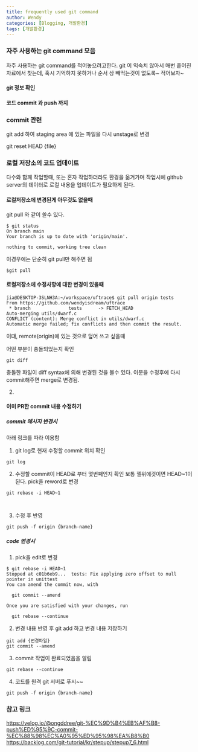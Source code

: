 ```yaml
---
title: frequently used git command
author: Wendy
categories: [Blogging, 개발환경]
tags: [개발환경]
---
```



### 자주 사용하는 git command 모음

자주 사용하는 git command를 적어놓으려고한다.
git 이 익숙치 않아서 매번 흩어진 자료에서 찾는데, 
혹시 기억하지 못하거나 순서 상 빼먹는것이 없도록~ 적어보자~

#### git 정보 확인

#### 코드 commit 과 push 까지


### commit 관련 


git add 하여 staging area 에 있는 파일을 다시 unstage로 변경

git reset HEAD {file}



### 로컬 저장소의 코드 업데이트
다수와 함께 작업할때, 또는 혼자 작업하더라도 환경을 옮겨가며 작업시에 github server의 데이터로 로컬 내용을 업데이트가 필요하게 된다.

#### 로컬저장소에 변경된게 아무것도 없을때


git pull <remote> <branch> 와 같이 쓸수 있다.


``` console
$ git status
On branch main
Your branch is up to date with 'origin/main'.

nothing to commit, working tree clean
`````

이경우에는 단순히 git pull만 해주면 됨
``` console
$git pull
```


#### 로컬저장소에 수정사항에 대한 변경이 있을때


```
jia@DESKTOP-3SLNH3A:~/workspace/uftrace$ git pull origin tests
From https://github.com/wendyisdream/uftrace
 * branch              tests      -> FETCH_HEAD
Auto-merging utils/dwarf.c
CONFLICT (content): Merge conflict in utils/dwarf.c
Automatic merge failed; fix conflicts and then commit the result.
```

이떄, remote(origin)에 있는 것으로 덮어 쓰고 싶을때

어떤 부분이 충돌되었는지 확인

```console
git diff
```

충돌한 파일이 diff syntax에 의해 변경된 것을 볼수 있다.
이분을 수정후에 다시 commit해주면 merge로 변경됨.



2. 


#### 이미 PR한 commit 내용 수정하기

##### commit 메시지 변경시

아래 링크를 따라 이용함

1. git log로 현재 수정할 commit 위치 확인
 
```console
git log
```

2. 수정할 commit이 HEAD로 부터 몇번째인지 확인
보통 젤위에것이면 HEAD~1이 된다.
pick을 reword로 변경


```console
git rebase -i HEAD~1



```

3. 수정 후 반영
```console
git push -f origin {branch-name}
```

##### code 변경시



1. pick을 edit로 변경

```console
$ git rebase -i HEAD~1
Stopped at c01b6eb9...  tests: Fix applying zero offset to null pointer in unittest
You can amend the commit now, with

  git commit --amend

Once you are satisfied with your changes, run

  git rebase --continue
```


2. 변경 내용 반영 후 git add 하고 변경 내용 저장하기

```console
git add {변경파일}
git commit --amend
```
3. commit 작업이 완료되었음을 알림
```console
git rebase --continue
```
4. 코드를 원격 git 서버로 푸시~~
```console
git push -f origin {branch-name}
```


### 참고 링크

<https://velog.io/@ongddree/git-%EC%9D%B4%EB%AF%B8-push%ED%95%9C-commit-%EC%88%98%EC%A0%95%ED%95%98%EA%B8%B0>
<https://backlog.com/git-tutorial/kr/stepup/stepup7_6.html>
